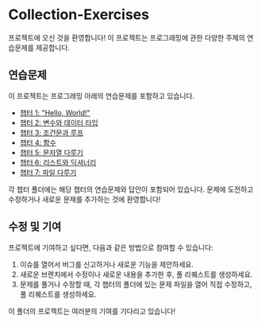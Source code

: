 # Collection-Exercises

프로젝트에 오신 것을 환영합니다! 이 프로젝트는 프로그래밍에 관한 다양한 주제의 연습문제를 제공합니다.


## 연습문제

이 프로젝트는 프로그래밍 아래의 연습문제를 포함하고 있습니다.
- [챕터 1: "Hello, World!"](Python%20연습문제/Chapter1)
- [챕터 2: 변수와 데이터 타입](Python%20연습문제/Chapter2)
- [챕터 3: 조건문과 루프](Python%20연습문제/Chapter3)
- [챕터 4: 함수](Python%20연습문제/Chapter4)
- [챕터 5: 문자열 다루기](Python%20연습문제/Chapter5)
- [챕터 6: 리스트와 딕셔너리](Python%20연습문제/Chapter6)
- [챕터 7: 파일 다루기](Python%20연습문제/Chapter7)

각 챕터 폴더에는 해당 챕터의 연습문제와 답안이 포함되어 있습니다. 문제에 도전하고 수정하거나 새로운 문제를 추가하는 것에 환영합니다!


## 수정 및 기여

프로젝트에 기여하고 싶다면, 다음과 같은 방법으로 참여할 수 있습니다:

1. 이슈를 열어서 버그를 신고하거나 새로운 기능을 제안하세요.
2. 새로운 브랜치에서 수정이나 새로운 내용을 추가한 후, 풀 리퀘스트를 생성하세요.
3. 문제를 풀거나 수정할 때, 각 챕터의 폴더에 있는 문제 파일을 열어 직접 수정하고, 풀 리퀘스트를 생성하세요.

이 폴더의 프로젝트는 여러분의 기여를 기다리고 있습니다!
